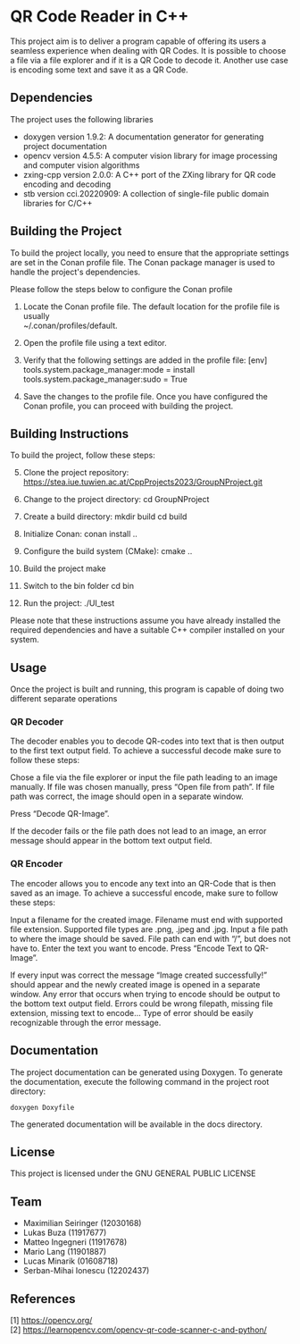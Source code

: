 <!-- Choose a meaningful title for your project -->
# QR Code Reader in C++

This project aim is to deliver a program capable of offering its users a seamless experience when dealing with QR Codes. It is possible to choose a file via a file explorer and if it is a QR Code to decode it. Another use case is encoding some text and save it as a QR Code. 

## Dependencies

The project uses the following libraries

+ doxygen version 1.9.2: A documentation generator for generating project documentation <br>
+ opencv version 4.5.5: A computer vision library for image processing and computer vision algorithms <br>
+ zxing-cpp version 2.0.0: A C++ port of the ZXing library for QR code encoding and decoding <br>
+ stb version cci.20220909: A collection of single-file public domain libraries for C/C++ <br>

## Building the Project

To build the project locally, you need to ensure that the appropriate settings are set in the Conan profile file. The Conan package manager is used to handle the project's dependencies.

Please follow the steps below to configure the Conan profile
1. Locate the Conan profile file. The default location for the profile file is usually <br>
    ~/.conan/profiles/default.
2. Open the profile file using a text editor.
3. Verify that the following settings are added in the profile file:
    [env]
    tools.system.package_manager:mode = install
    tools.system.package_manager:sudo = True

4. Save the changes to the profile file.
Once you have configured the Conan profile, you can proceed with building the project.

## Building Instructions

To build the project, follow these steps:

5. Clone the project repository:
    https://stea.iue.tuwien.ac.at/CppProjects2023/GroupNProject.git

6. Change to the project directory:
    cd GroupNProject

7. Create a build directory:
    mkdir build
    cd build

8. Initialize Conan:
    conan install ..

9. Configure the build system (CMake):
    cmake ..

10. Build the project
    make

11. Switch to the bin folder
    cd bin

12. Run the project:
    ./UI_test

Please note that these instructions assume you have already installed the required dependencies and have a suitable C++ compiler installed on your system.

## Usage
Once the project is built and running, this program is capable of doing two different separate operations

### QR Decoder 
The decoder enables you to decode QR-codes into text that is then output to the first text output field. To achieve a successful decode make sure to follow these steps:

Chose a file via the file explorer or input the file path leading to an image manually.
If file was chosen manually, press “Open file from path”. If file path was correct, the image should open in a separate window.

Press “Decode QR-Image”.

If the decoder fails or the file path does not lead to an image, an error message should appear in the bottom text output field.

### QR Encoder
The encoder allows you to encode any text into an QR-Code that is then saved as an image. To achieve a successful encode, make sure to follow these steps:

Input a filename for the created image.
Filename must end with supported file extension. Supported file types are .png, .jpeg and .jpg.
Input a file path to where the image should be saved.
File path can end with “/”, but does not have to.
Enter the text you want to encode.
Press “Encode Text to QR-Image”.

If every input was correct the message “Image created successfully!” should appear and the newly created image is opened in a separate window. Any error that occurs when trying to encode should be output to the bottom text output field. Errors could be wrong filepath, missing file extension, missing text to encode… Type of error should be easily recognizable through the error message.

## Documentation

The project documentation can be generated using Doxygen. To generate the documentation, execute the following command in the project root directory:

    doxygen Doxyfile


The generated documentation will be available in the docs directory.

## License
This project is licensed under the GNU GENERAL PUBLIC LICENSE

## Team
<!-- A list of team mebers including student ID and their tasks.
NOTE: "Testing" is not a valid task: EVERY memeber should immediately write tests for the components they implemented. However, there should be one person tying all tests together and creating some end-to-end tests. -->
- Maximilian Seiringer (12030168)
- Lukas Buza (11917677)
- Matteo Ingegneri (11917678)
- Mario Lang (11901887)
- Lucas Minarik (01608718)
- Serban-Mihai Ionescu  (12202437)


## References
[1] https://opencv.org/<br>
[2] https://learnopencv.com/opencv-qr-code-scanner-c-and-python/<br>
